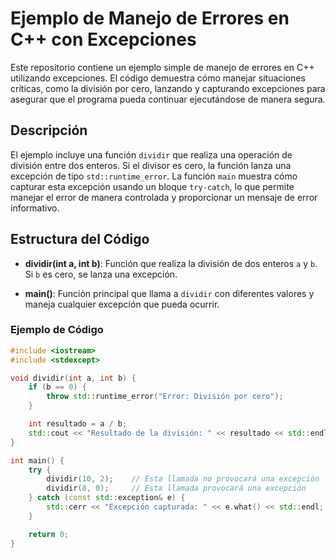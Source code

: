 # Ejemplo de Manejo de Errores en C++ con Excepciones

Este repositorio contiene un ejemplo simple de manejo de errores en C++ utilizando excepciones. El código demuestra cómo manejar situaciones críticas, como la división por cero, lanzando y capturando excepciones para asegurar que el programa pueda continuar ejecutándose de manera segura.

## Descripción

El ejemplo incluye una función `dividir` que realiza una operación de división entre dos enteros. Si el divisor es cero, la función lanza una excepción de tipo `std::runtime_error`. La función `main` muestra cómo capturar esta excepción usando un bloque `try-catch`, lo que permite manejar el error de manera controlada y proporcionar un mensaje de error informativo.

## Estructura del Código

- **dividir(int a, int b)**: Función que realiza la división de dos enteros `a` y `b`. Si `b` es cero, se lanza una excepción.

- **main()**: Función principal que llama a `dividir` con diferentes valores y maneja cualquier excepción que pueda ocurrir.

### Ejemplo de Código

```cpp
#include <iostream>
#include <stdexcept>

void dividir(int a, int b) {
    if (b == 0) {
        throw std::runtime_error("Error: División por cero");
    }

    int resultado = a / b;
    std::cout << "Resultado de la división: " << resultado << std::endl;
}

int main() {
    try {
        dividir(10, 2);    // Esta llamada no provocará una excepción
        dividir(8, 0);     // Esta llamada provocará una excepción
    } catch (const std::exception& e) {
        std::cerr << "Excepción capturada: " << e.what() << std::endl;
    }

    return 0;
}
